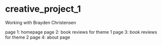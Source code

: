 # creative_project_1
Working with Brayden Christensen

page 1: homepage
page 2: book reviews for theme 1
page 3: book reviews for theme 2
page 4: about page

